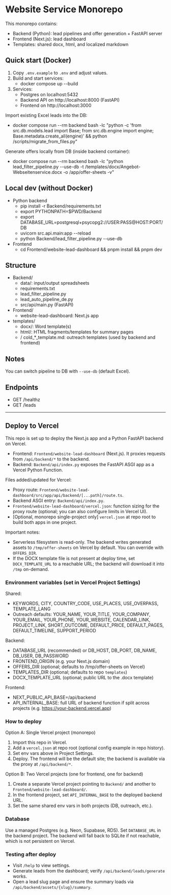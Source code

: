 # Website Service Monorepo

This monorepo contains:
- Backend (Python): lead pipelines and offer generation + FastAPI server
- Frontend (Next.js): lead dashboard
- Templates: shared docx, html, and localized markdown

## Quick start (Docker)

1. Copy `.env.example` to `.env` and adjust values.
2. Build and start services:
   - docker compose up --build
3. Services:
   - Postgres on localhost:5432
   - Backend API on http://localhost:8000 (FastAPI)
   - Frontend on http://localhost:3000

Import existing Excel leads into the DB:
- docker compose run --rm backend bash -lc "python -c 'from src.db.models.lead import Base; from src.db.engine import engine; Base.metadata.create_all(engine)' && python /scripts/migrate_from_files.py"

Generate offers locally from DB (inside backend container):
- docker compose run --rm backend bash -lc "python lead_filter_pipeline.py --use-db -t /templates/docx/Angebot-Webseitenservice.docx -o /app/offer-sheets -v"

## Local dev (without Docker)
- Python backend
  - pip install -r Backend/requirements.txt
  - export PYTHONPATH=$PWD/Backend
  - export DATABASE_URL=postgresql+psycopg2://USER:PASS@HOST:PORT/DB
  - uvicorn src.api.main:app --reload
  - python Backend/lead_filter_pipeline.py --use-db
- Frontend
  - cd Frontend/website-lead-dashboard && pnpm install && pnpm dev

## Structure
- Backend/
  - data/: input/output spreadsheets
  - requirements.txt
  - lead_filter_pipeline.py
  - lead_auto_pipeline_de.py
  - src/api/main.py (FastAPI)
- Frontend/
  - website-lead-dashboard: Next.js app
- templates/
  - docx/: Word template(s)
  - html/: HTML fragments/templates for summary pages
  - <lang>/ cold_*_template.md: outreach templates (used by backend and frontend)

## Notes
You can switch pipeline to DB with `--use-db` (default Excel).

## Endpoints
- GET /healthz
- GET /leads

---

## Deploy to Vercel

This repo is set up to deploy the Next.js app and a Python FastAPI backend on Vercel.

- Frontend: `Frontend/website-lead-dashboard` (Next.js). It proxies requests from `/api/backend/*` to the backend.
- Backend: `Backend/api/index.py` exposes the FastAPI ASGI app as a Vercel Python Function.

Files added/updated for Vercel:
- Proxy route: `Frontend/website-lead-dashboard/src/app/api/backend/[...path]/route.ts`.
- Backend ASGI entry: `Backend/api/index.py`.
- `Frontend/website-lead-dashboard/vercel.json`: function sizing for the proxy route (optional; you can also configure limits in Vercel UI).
- [Optional, monorepo single-project only] `vercel.json` at repo root to build both apps in one project.

Important notes:
- Serverless filesystem is read-only. The backend writes generated assets to `/tmp/offer-sheets` on Vercel by default. You can override with `OFFERS_DIR`.
- If the DOCX template file is not present at deploy time, set `DOCX_TEMPLATE_URL` to a reachable URL; the backend will download it into `/tmp` on-demand.

### Environment variables (set in Vercel Project Settings)

Shared:
- KEYWORDS, CITY, COUNTRY_CODE, USE_PLACES, USE_OVERPASS, TEMPLATE_LANG
- Outreach defaults: YOUR_NAME, YOUR_TITLE, YOUR_COMPANY, YOUR_EMAIL, YOUR_PHONE, YOUR_WEBSITE, CALENDAR_LINK, PROJECT_LINK, SHORT_OUTCOME, DEFAULT_PRICE, DEFAULT_PAGES, DEFAULT_TIMELINE, SUPPORT_PERIOD

Backend:
- DATABASE_URL (recommended) or DB_HOST, DB_PORT, DB_NAME, DB_USER, DB_PASSWORD
- FRONTEND_ORIGIN (e.g. your Next.js domain)
- OFFERS_DIR (optional; defaults to /tmp/offer-sheets on Vercel)
- TEMPLATES_DIR (optional; defaults to repo `templates`)
- DOCX_TEMPLATE_URL (optional; public URL to the .docx template)

Frontend:
- NEXT_PUBLIC_API_BASE=/api/backend
- API_INTERNAL_BASE: full URL of backend function if split across projects (e.g. https://your-backend.vercel.app)

### How to deploy

Option A: Single Vercel project (monorepo)
1. Import this repo in Vercel.
2. Add a `vercel.json` at repo root (optional config example in repo history).
3. Set env vars above in Project Settings.
4. Deploy. The frontend will be the default site; the backend is available via the proxy at `/api/backend/*`.

Option B: Two Vercel projects (one for frontend, one for backend)
1. Create a separate Vercel project pointing to `Backend/` and another to `Frontend/website-lead-dashboard/`.
2. In the frontend project, set `API_INTERNAL_BASE` to the deployed backend URL.
3. Set the same shared env vars in both projects (DB, outreach, etc.).

### Database
Use a managed Postgres (e.g. Neon, Supabase, RDS). Set `DATABASE_URL` in the backend project. The backend will fall back to SQLite if not reachable, which is not persistent on Vercel.

### Testing after deploy
- Visit `/help` to view settings.
- Generate leads from the dashboard; verify `/api/backend/leads/generate` works.
- Open a lead slug page and ensure the summary loads via `/api/backend/assets/{slug}/summary`.

